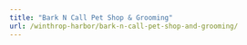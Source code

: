 ```yaml
---
title: "Bark N Call Pet Shop & Grooming"
url: /winthrop-harbor/bark-n-call-pet-shop-and-grooming/
---
```

